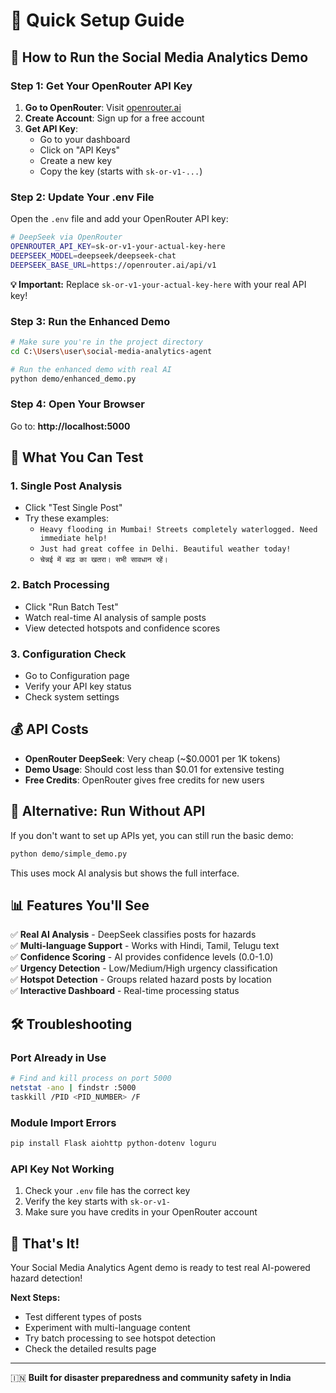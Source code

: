 # 🚀 Quick Setup Guide

## 📝 How to Run the Social Media Analytics Demo

### **Step 1: Get Your OpenRouter API Key**

1. **Go to OpenRouter**: Visit [openrouter.ai](https://openrouter.ai)
2. **Create Account**: Sign up for a free account
3. **Get API Key**: 
   - Go to your dashboard
   - Click on "API Keys" 
   - Create a new key
   - Copy the key (starts with `sk-or-v1-...`)

### **Step 2: Update Your .env File**

Open the `.env` file and add your OpenRouter API key:

```bash
# DeepSeek via OpenRouter
OPENROUTER_API_KEY=sk-or-v1-your-actual-key-here
DEEPSEEK_MODEL=deepseek/deepseek-chat
DEEPSEEK_BASE_URL=https://openrouter.ai/api/v1
```

**💡 Important:** Replace `sk-or-v1-your-actual-key-here` with your real API key!

### **Step 3: Run the Enhanced Demo**

```bash
# Make sure you're in the project directory
cd C:\Users\user\social-media-analytics-agent

# Run the enhanced demo with real AI
python demo/enhanced_demo.py
```

### **Step 4: Open Your Browser**

Go to: **http://localhost:5000**

## 🎯 What You Can Test

### **1. Single Post Analysis**
- Click "Test Single Post" 
- Try these examples:
  - `Heavy flooding in Mumbai! Streets completely waterlogged. Need immediate help!`
  - `Just had great coffee in Delhi. Beautiful weather today!`
  - `चेन्नई में बाढ़ का खतरा। सभी सावधान रहें।`

### **2. Batch Processing**
- Click "Run Batch Test"
- Watch real-time AI analysis of sample posts
- View detected hotspots and confidence scores

### **3. Configuration Check**
- Go to Configuration page
- Verify your API key status
- Check system settings

## 💰 API Costs

- **OpenRouter DeepSeek**: Very cheap (~$0.0001 per 1K tokens)
- **Demo Usage**: Should cost less than $0.01 for extensive testing
- **Free Credits**: OpenRouter gives free credits for new users

## 🔧 Alternative: Run Without API

If you don't want to set up APIs yet, you can still run the basic demo:

```bash
python demo/simple_demo.py
```

This uses mock AI analysis but shows the full interface.

## 📊 Features You'll See

✅ **Real AI Analysis** - DeepSeek classifies posts for hazards  
✅ **Multi-language Support** - Works with Hindi, Tamil, Telugu text  
✅ **Confidence Scoring** - AI provides confidence levels (0.0-1.0)  
✅ **Urgency Detection** - Low/Medium/High urgency classification  
✅ **Hotspot Detection** - Groups related hazard posts by location  
✅ **Interactive Dashboard** - Real-time processing status  

## 🛠️ Troubleshooting

### **Port Already in Use**
```bash
# Find and kill process on port 5000
netstat -ano | findstr :5000
taskkill /PID <PID_NUMBER> /F
```

### **Module Import Errors**
```bash
pip install Flask aiohttp python-dotenv loguru
```

### **API Key Not Working**
1. Check your `.env` file has the correct key
2. Verify the key starts with `sk-or-v1-`
3. Make sure you have credits in your OpenRouter account

## 🎉 That's It!

Your Social Media Analytics Agent demo is ready to test real AI-powered hazard detection! 

**Next Steps:**
- Test different types of posts
- Experiment with multi-language content  
- Try batch processing to see hotspot detection
- Check the detailed results page

---

🇮🇳 **Built for disaster preparedness and community safety in India**
